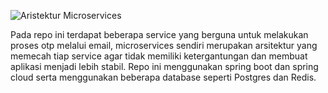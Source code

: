 ![Aristektur Microservices](https://github.com/ahmadirfaan/microservices-learn/blob/master/arsitektur-microservices.png)

Pada repo ini terdapat beberapa service yang berguna untuk melakukan proses otp melalui email, microservices sendiri merupakan arsitektur yang memecah tiap service agar tidak memiliki ketergantungan dan membuat aplikasi menjadi lebih stabil. Repo ini menggunakan spring boot dan spring cloud serta menggunakan beberapa database seperti Postgres dan Redis.
